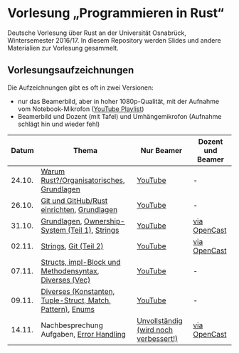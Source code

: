 # Vorlesung „Programmieren in Rust“

Deutsche Vorlesung über Rust an der Universität Osnabrück, Wintersemester 2016/17. In diesem Repository werden Slides und andere Materialien zur Vorlesung gesammelt.

## Vorlesungsaufzeichnungen

Die Aufzeichnungen gibt es oft in zwei Versionen: 

- nur das Beamerbild, aber in hoher 1080p-Qualität, mit der Aufnahme vom Notebook-Mikrofon ([YouTube Playlist](https://www.youtube.com/playlist?list=PL0Ur-09iGhpwMbNiVTBeHmIjs0GuIXhNg))
- Beamerbild und Dozent (mit Tafel) und Umhängemikrofon (Aufnahme schlägt hin und wieder fehl)

| Datum  | Thema | Nur Beamer | Dozent und Beamer |
| ------ | ----- | ------------------------ | ---------------------------- |
| 24.10. | [Warum Rust?/Organisatorisches][s0], [Grundlagen][s1] | [YouTube](https://www.youtube.com/watch?v=lQ36K1htRDY) | - |
| 26.10. | [Git und GitHub/Rust einrichten][s2], [Grundlagen][s1] | [YouTube](https://www.youtube.com/watch?v=k6KKO7QfhNQ) | - |
| 31.10. | [Grundlagen](s1), [Ownership-System (Teil 1)][s3], [Strings][s4] | [YouTube](https://www.youtube.com/watch?v=1dr2CDxBRuo) | [via OpenCast](https://video4.virtuos.uos.de/engage/theodul/ui/core.html?id=2a7b1a55-5b47-4e13-bd11-45d5b6e3c2a2) |
| 02.11. | [Strings][s4], [Git (Teil 2)][s5] | [YouTube](https://www.youtube.com/watch?v=Hiez8zq3yNg) | [via OpenCast](https://video4.virtuos.uos.de/engage/theodul/ui/core.html?id=15898062-d625-48f3-9bd4-518710271568) |
| 07.11. | [Structs, impl-Block und Methodensyntax][s6], [Diverses (Vec)][s7] | [YouTube](https://www.youtube.com/watch?v=EGogoHQUeLE) | - |
| 09.11. | [Diverses (Konstanten, Tuple-Struct, Match, Pattern)][s7], [Enums](s8) | [YouTube](https://www.youtube.com/watch?v=PHEYNPtWIbs) | - |
| 14.11. | Nachbesprechung Aufgaben, [Error Handling][s9] | [Unvollständig (wird noch verbessert!)](https://youtu.be/XfH500BwdT4) | [via OpenCast](https://video4.virtuos.uos.de/engage/theodul/ui/core.html?id=2efa047b-8c2a-4545-bd6b-3c36d208f33f) |




[s0]: https://github.com/LukasKalbertodt/programmieren-in-rust/blob/master/slides/0-Warum-Rust.pdf
[s1]: https://github.com/LukasKalbertodt/programmieren-in-rust/blob/master/slides/1-Grundlagen.pdf
[s2]: https://github.com/LukasKalbertodt/programmieren-in-rust/blob/master/slides/2-Git-GitHub-Rust-Environment.pdf
[s3]: https://github.com/LukasKalbertodt/programmieren-in-rust/blob/master/slides/3-Ownership-System.pdf
[s4]: https://github.com/LukasKalbertodt/programmieren-in-rust/blob/master/slides/4-Strings.pdf
[s5]: https://github.com/LukasKalbertodt/programmieren-in-rust/blob/master/slides/5-Git-Teil-2.pdf
[s6]: https://github.com/LukasKalbertodt/programmieren-in-rust/blob/master/slides/6-Structs-Methoden.pdf
[s7]: https://github.com/LukasKalbertodt/programmieren-in-rust/blob/master/slides/7-Vec-Konstanten-TypeAlias-TupleStruct-Match-Pattern.pdf
[s8]: https://github.com/LukasKalbertodt/programmieren-in-rust/blob/master/slides/8-Enums-Option-Result.pdf
[s9]: https://github.com/LukasKalbertodt/programmieren-in-rust/blob/master/slides/9-Error-Handling-unvollst%C3%A4ndig.pdf
